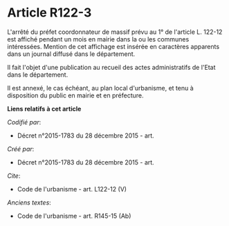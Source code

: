 # Article R122-3

L'arrêté du préfet coordonnateur de massif prévu au 1° de l'article L. 122-12 est affiché pendant un mois en mairie dans la
ou les communes intéressées. Mention de cet affichage est insérée en caractères apparents dans un journal diffusé dans le
département. 

Il fait l'objet d'une publication au recueil des actes administratifs de l'Etat dans le département. 

Il est annexé, le cas échéant, au plan local d'urbanisme, et tenu à disposition du public en mairie et en préfecture.

**Liens relatifs à cet article**

_Codifié par_:

  - Décret n°2015-1783 du 28 décembre 2015 - art.

_Créé par_:

  - Décret n°2015-1783 du 28 décembre 2015 - art.

_Cite_:

  - Code de l'urbanisme - art. L122-12 (V)

_Anciens textes_:

  - Code de l'urbanisme - art. R145-15 (Ab)
